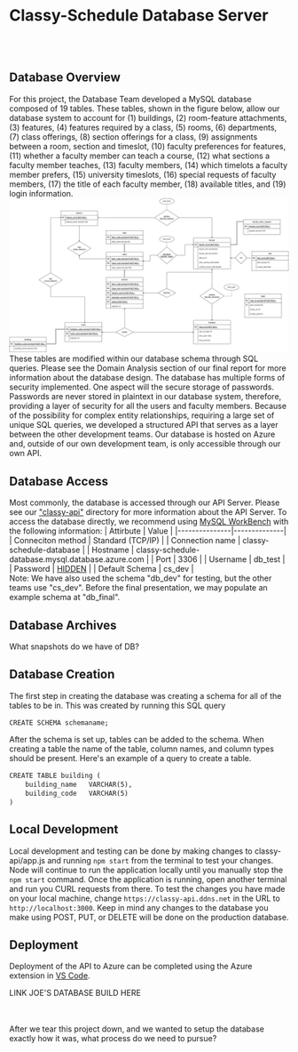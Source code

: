 # Classy-Schedule Database Server
</br></br>
## Database Overview
For this project, the Database Team developed a MySQL database composed of 19 tables. These tables, shown in the figure below, allow our database system to account for (1) buildings, (2) room-feature attachments, (3) features, (4) features required by a class, (5) rooms, (6) departments, (7) class offerings, (8) section offerings for a class, (9) assignments between a room, section and timeslot, (10) faculty preferences for features, (11) whether a faculty member can teach a course, (12) what sections a faculty member teaches, (13) faculty members, (14) which timelots a faculty member prefers, (15) university timeslots, (16) special requests of faculty members, (17) the title of each faculty member, (18) available titles, and (19) login information. 
</br>
![Classy-Schedule Database ER Diagram](/docs/figures/classy-schedule-full.jpg?raw=true "Classy-Schedule Database ER Diagram")
</br>
These tables are modified within our database schema through SQL queries. Please see the Domain Analysis section of our final report for more information about the database design. The database has multiple forms of security implemented. One aspect will the secure storage of passwords. Passwords are never stored in plaintext in our database system, therefore, providing a layer of security for all the users and faculty members. Because of the possibility for complex entity relationships, requiring a large set of unique SQL queries, we developed a structured API that serves as a layer between the other development teams. Our database is hosted on Azure and, outside of our own development team, is only accessible through our own API. 

## Database Access
Most commonly, the database is accessed through our API Server. Please see our ["classy-api"](/classy-api) directory for more information about the API Server. To access the database directly, we recommend using [MySQL WorkBench](https://www.mysql.com/products/workbench/) with the following information:
| Attirbute | Value |
|---------------|--------------|
| Conneciton method | Standard (TCP/IP) |
| Connection name | classy-schedule-database |
| Hostname | classy-schedule-database.mysql.database.azure.com |
| Port | 3306 |
| Username | db_test |
| Password | [HIDDEN](/classy-api/hidden/db_password.txt) |
| Default Schema | cs_dev |
</br>
Note: We have also used the schema "db_dev" for testing, but the other teams use "cs_dev". Before the final presentation, we may populate an example schema at "db_final".

## Database Archives
What snapshots do we have of DB?

## Database Creation
The first step in creating the database was creating a schema for all of the tables to be in. This was created by running this SQL query
```
CREATE SCHEMA schemaname;
```
After the schema is set up, tables can be added to the schema. When creating a table the name of the table, column names, and column types should be present. 
Here's an example of a query to create a table.

```
CREATE TABLE building (
    building_name   VARCHAR(5),
    building_code   VARCHAR(5)
)

```

## Local Development
Local development and testing can be done by making changes to classy-api/app.js and running `npm start` from the terminal to test your changes. Node will continue to run the application locally until you manually stop the `npm start` command. Once the application is running, open another terminal and run you CURL requests from there. To test the changes you have made on your local machine, change `https://classy-api.ddns.net` in the URL to `http://localhost:3000`. Keep in mind any changes to the database you make using POST, PUT, or DELETE will be done on the production database. 


## Deployment
Deployment of the API to Azure can be completed using the Azure extension in [VS Code](https://docs.microsoft.com/en-us/azure/app-service/tutorial-nodejs-mongodb-app?tabs=azure-portal%2Cterminal-bash%2Cvscode-deploy%2Cdeploy-instructions-azportal%2Cdeploy-zip-linux-mac%2Cdeploy-instructions--zip-azcli#4---deploy-application-code-to-azure). 

LINK JOE'S DATABASE BUILD HERE

</br>
</br>
After we tear this project down, and we wanted to setup the database exactly how it was, what process do we need to pursue?
